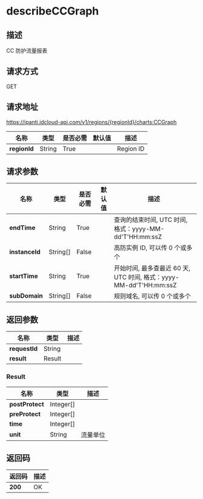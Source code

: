 # describeCCGraph


## 描述
CC 防护流量报表

## 请求方式
GET

## 请求地址
https://ipanti.jdcloud-api.com/v1/regions/{regionId}/charts:CCGraph

|名称|类型|是否必需|默认值|描述|
|---|---|---|---|---|
|**regionId**|String|True| |Region ID|

## 请求参数
|名称|类型|是否必需|默认值|描述|
|---|---|---|---|---|
|**endTime**|String|True| |查询的结束时间, UTC 时间, 格式：yyyy-MM-dd'T'HH:mm:ssZ|
|**instanceId**|String[]|False| |高防实例 ID, 可以传 0 个或多个|
|**startTime**|String|True| |开始时间, 最多查最近 60 天, UTC 时间, 格式：yyyy-MM-dd'T'HH:mm:ssZ|
|**subDomain**|String[]|False| |规则域名, 可以传 0 个或多个|


## 返回参数
|名称|类型|描述|
|---|---|---|
|**requestId**|String| |
|**result**|Result| |

### Result
|名称|类型|描述|
|---|---|---|
|**postProtect**|Integer[]| |
|**preProtect**|Integer[]| |
|**time**|Integer[]| |
|**unit**|String|流量单位|

## 返回码
|返回码|描述|
|---|---|
|**200**|OK|
